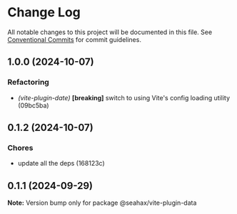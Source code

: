 # Change Log

All notable changes to this project will be documented in this file.
See [Conventional Commits](https://conventionalcommits.org) for commit guidelines.

## 1.0.0 (2024-10-07)

### Refactoring

- *(vite-plugin-date)* **[breaking]** switch to using Vite's config loading utility (09bc5ba)

## 0.1.2 (2024-10-07)

### Chores

- update all the deps (168123c)

## 0.1.1 (2024-09-29)

**Note:** Version bump only for package @seahax/vite-plugin-data
